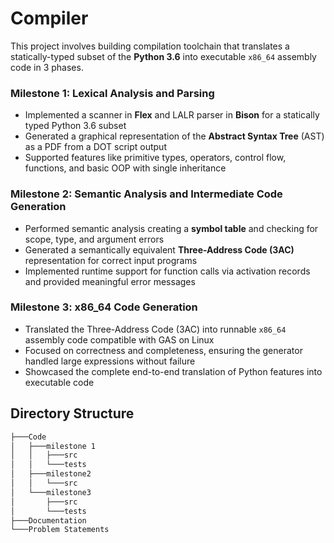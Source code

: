 # Compiler
This project involves building compilation toolchain that translates a statically-typed subset of the **Python 3.6** into executable `x86_64` assembly code in 3 phases.

### Milestone 1: Lexical Analysis and Parsing
- Implemented a scanner in **Flex** and LALR parser in **Bison** for a statically typed Python 3.6 subset
- Generated a graphical representation of the **Abstract Syntax Tree** (AST) as a PDF from a DOT script output
- Supported features like primitive types, operators, control flow, functions, and basic OOP with single inheritance

### Milestone 2: Semantic Analysis and Intermediate Code Generation
- Performed semantic analysis creating a **symbol table** and checking for scope, type, and argument errors
- Generated a semantically equivalent **Three-Address Code (3AC)** representation for correct input programs
- Implemented runtime support for function calls via activation records and provided meaningful error messages

### Milestone 3: x86_64 Code Generation
- Translated the Three-Address Code (3AC) into runnable `x86_64` assembly code compatible with GAS on Linux
- Focused on correctness and completeness, ensuring the generator handled large expressions without failure
- Showcased the complete end-to-end translation of Python features into executable code

## Directory Structure
```bash
├───Code
│   ├───milestone 1
│   │   ├───src
│   │   └───tests
│   ├───milestone2
│   │   └───src
│   └───milestone3
│       ├───src
│       └───tests
├───Documentation
└───Problem Statements
```
